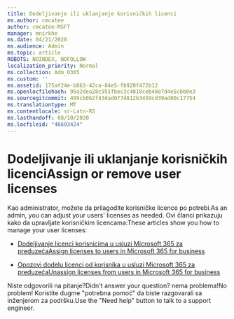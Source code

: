 ```yaml
---
title: Dodeljivanje ili uklanjanje korisničkih licenci
ms.author: cmcatee
author: cmcatee-MSFT
manager: mnirkhe
ms.date: 04/21/2020
ms.audience: Admin
ms.topic: article
ROBOTS: NOINDEX, NOFOLLOW
localization_priority: Normal
ms.collection: Adm_O365
ms.custom: ''
ms.assetid: 175af24e-b863-42ca-84e5-fb920f472b12
ms.openlocfilehash: 95a2dea28c951fbec3c4818ceb48e7d4e5cbb0e3
ms.sourcegitcommit: 409cb0b2f43dad077d812b3459cd39ad00c17754
ms.translationtype: MT
ms.contentlocale: sr-Latn-RS
ms.lasthandoff: 08/10/2020
ms.locfileid: "46603424"
---
```

# <a name="assign-or-remove-user-licenses"></a><span data-ttu-id="83e90-102">Dodeljivanje ili uklanjanje korisničkih licenci</span><span class="sxs-lookup"><span data-stu-id="83e90-102">Assign or remove user licenses</span></span>

<span data-ttu-id="83e90-103">Kao administrator, možete da prilagodite korisničke licence po potrebi.</span><span class="sxs-lookup"><span data-stu-id="83e90-103">As an admin, you can adjust your users' licenses as needed.</span></span> <span data-ttu-id="83e90-104">Ovi članci prikazuju kako da upravljate korisničkim licencama:</span><span class="sxs-lookup"><span data-stu-id="83e90-104">These articles show you how to manage your user licenses:</span></span>
  
- [<span data-ttu-id="83e90-105">Dodeljivanje licenci korisnicima u usluzi Microsoft 365 za preduzeća</span><span class="sxs-lookup"><span data-stu-id="83e90-105">Assign licenses to users in Microsoft 365 for business</span></span>](https://docs.microsoft.com/azure/active-directory/fundamentals/license-users-groups?context=azure/active-directory/users-groups-roles/context/ugr-context)

- [<span data-ttu-id="83e90-106">Opozovi dodelu licenci od korisnika u usluzi Microsoft 365 za preduzeća</span><span class="sxs-lookup"><span data-stu-id="83e90-106">Unassign licenses from users in Microsoft 365 for business</span></span>](https://docs.microsoft.com/azure/active-directory/fundamentals/license-users-groups?context=azure/active-directory/users-groups-roles/context/ugr-context#remove-a-license)

<span data-ttu-id="83e90-107">Niste odgovorili na pitanje?</span><span class="sxs-lookup"><span data-stu-id="83e90-107">Didn't answer your question?</span></span> <span data-ttu-id="83e90-108">nema problema!</span><span class="sxs-lookup"><span data-stu-id="83e90-108">No problem!</span></span> <span data-ttu-id="83e90-109">Koristite dugme "potrebna pomoć" da biste razgovarali sa inženjerom za podršku.</span><span class="sxs-lookup"><span data-stu-id="83e90-109">Use the "Need help" button to talk to a support engineer.</span></span>
